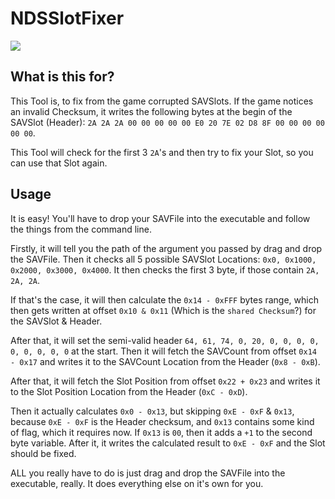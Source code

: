 # NDSSlotFixer

![](https://github.com/SuperSaiyajinStackZ/Sim2Editor/blob/External-Tools/NDSSlotFixer/Screenshot.png)

## What is this for?
This Tool is, to fix from the game corrupted SAVSlots. If the game notices an invalid Checksum, it writes the following bytes at the begin of the SAVSlot (Header): `2A 2A 2A 00 00 00 00 00 E0 20 7E 02 D8 8F 00 00 00 00 00 00`.

This Tool will check for the first 3 `2A`'s and then try to fix your Slot, so you can use that Slot again.

## Usage
It is easy! You'll have to drop your SAVFile into the executable and follow the things from the command line.

Firstly, it will tell you the path of the argument you passed by drag and drop the SAVFile. Then it checks all 5 possible SAVSlot Locations: `0x0, 0x1000, 0x2000, 0x3000, 0x4000`. It then checks the first 3 byte, if those contain `2A, 2A, 2A`.

If that's the case, it will then calculate the `0x14 - 0xFFF` bytes range, which then gets written at offset `0x10 & 0x11` (Which is the `shared Checksum`?) for the SAVSlot & Header.

After that, it will set the semi-valid header `64, 61, 74, 0, 20, 0, 0, 0, 0, 0, 0, 0, 0, 0` at the start. Then it will fetch the SAVCount from offset `0x14 - 0x17` and writes it to the SAVCount Location from the Header (`0x8 - 0xB`).

After that, it will fetch the Slot Position from offset `0x22 + 0x23` and writes it to the Slot Position Location from the Header (`0xC - 0xD`).

Then it actually calculates `0x0 - 0x13`, but skipping `0xE - 0xF` & `0x13`, because `0xE - 0xF` is the Header checksum, and `0x13` contains some kind of flag, which it requires now. If `0x13` is `00`, then it adds a `+1` to the second byte variable. After it, it writes the calculated result to `0xE - 0xF` and the Slot should be fixed.

ALL you really have to do is just drag and drop the SAVFile into the executable, really. It does everything else on it's own for you.